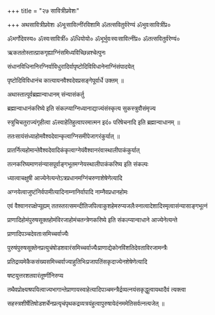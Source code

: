 +++
title = "२७ सावित्रीप्रवेशः"

+++
अथसावित्रीप्रवेशः ॐभूःसावित्नींरविशामि ॐतत्सवितुर्वरेण्यं ॐभुवःसावित्रींप्र०

ॐभर्गोदेवस्य० ॐस्वःसावित्रीं० ॐधियोयो० ॐभूर्भुवःस्वःसावित्नींप्र० ॐतत्सवितुर्वरेण्यं०

ऋकततोस्तात्प्राकगृह्याग्निंसमिध्यविच्छिन्नश्चेत्पुनः

संधानविधिनानिरग्निर्वाविधुरादिर्वापृष्टोदिविविधानेनाग्निंसंपादयेत्

पृष्टोदिविविधानंच कात्यायनवैश्वदेवप्रसङ्गेपूर्वार्धे उक्तम् ॥

अथास्तात्पूर्वब्रह्मान्वाधानम् संन्यासंकर्तु

ब्रह्मान्वाधानंकरिष्ये इति संकल्प्याग्निध्यानाद्याज्यंसंस्कृत्य सुकस्त्रुवौसंमृज्य

स्त्रुचिचतुराज्यंगृहीत्वा ॐस्वाहेतिहुत्वापरमात्मन इदं० परिषेचनादि इति ब्रह्मान्वाधानम् ॥

ततःसायंसंध्याहोमवैश्वदेवान्कृत्वाग्निसमीपेजागरंकुर्यात् ॥

प्रातर्नित्यहोमान्तेवैश्वदेवादिकंकृत्वाग्नेयंवैश्वानरंवास्थालीपाकंकुर्यात्

तत्नकरिष्यमाणसंन्यासपूर्वाङ्गभूतमग्नेयस्थालीपाकंकरिष्य इति संकल्पः

ध्यात्वाचक्षुषी आज्येनेत्यन्ते‍ऽत्रप्रधानमग्निंचरुणाशेषेणेत्यादि

अग्नयेत्वाजुष्टंनिर्वपामीत्यादिनाम्नानिर्वापादि नाम्नैवप्रधानहोमः

एवं वैश्वानरपक्षेप्यूह्यम् ततस्तरत्समन्दीतिजपित्वाकुशहेमरुप्यजलैःस्नात्वादेशादिस्मृत्वासंन्यासाङ्गभूत्नं

प्राणादिहोमंपुरुषसूक्तहोमंविरजाहोमंचतन्त्रेणकरिष्ये इति संकल्प्यान्वाधाने आज्येनेत्यन्ते

प्राणादिपञ्चदेवताःसमिच्चर्वाज्यैः

पुरुषंपुरुषसूक्तेनप्रत्युचंषोडशवारंसमिच्चर्वाज्यैःप्राणाद्येकोनविंशतिदेवताविरजामन्त्रैः

प्रतिद्रव्यमेकैकसंख्यसमिच्चर्वाज्याहुतिभिःप्रजापतिंसकृदाज्येनशेषेणेत्यादि

षष्टयुत्तरशतवारंतूष्णींनिरुप्य

तथैवप्रोक्ष्यश्रपयित्वाज्यभागान्तेप्राणायस्वाहेत्यादिपञ्चमन्त्रैर्द्रव्यत्नयंसकृद्धुत्वायथादैवं त्यक्त्वा

सहस्त्रशीर्षेतिषोडशर्चेनप्रत्यृचंपृथकद्रव्यत्रयंहुत्वापुरुषायेदंनममेतिसर्वत्नत्यजेत् ॥

